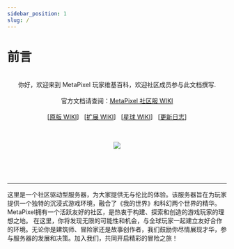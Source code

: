 ```yaml
---
sidebar_position: 1
slug: /
---
```


# 前言


<center>
<br />你好，欢迎来到 MetaPixel 玩家维基百科，欢迎社区成员参与此文档撰写.
<br />
<br />官方文档请查阅：<a href="https://docs.qq.com/doc/DUUphWlJScHFsRXZZ">MetaPixel 社区服 WIKI</a>
<br />
<br />[<a href="https://docs.qq.com/doc/DUWNIa29aa1RBaFFP">原版 WIKI</a>]&nbsp;&nbsp;&nbsp;[<a href="https://docs.qq.com/doc/DUWVxRkl4TEx6bWtF">扩展 WIKI</a>]&nbsp;&nbsp;&nbsp;[<a href="https://docs.qq.com/doc/DUU5NTG90enpvSUJz">星球 WIKI</a>]&nbsp;&nbsp;&nbsp;[<a href="https://docs.qq.com/doc/DUUVCb3pnSFBhd2dw">更新日志</a>]
<br />
<br />
<br />

![](/img/logo.png)

<br />
<br />
<br />
</center>

---

这里是一个社区驱动型服务器，为大家提供无与伦比的体验。该服务器旨在为玩家提供一个独特的沉浸式游戏环境，融合了《我的世界》和科幻两个世界的精华。MetaPixel拥有一个活跃友好的社区，是热衷于构建、探索和创造的游戏玩家的理想之地。
在这里，你将发现无限的可能性和机会，与全球玩家一起建立友好合作的环境。无论你是建筑师、冒险家还是故事创作者，我们鼓励你尽情展现才华，参与服务器的发展和决策。加入我们，共同开启精彩的冒险之旅！
